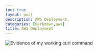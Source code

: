 ```yaml
---
toc: true
layout: post
description: AWS Deployment.
categories: [markdown,aws]
title: AWS Deployment
---
```


![]({{site.baseurl}}/images/important.png "Evidence of my working curl command")
